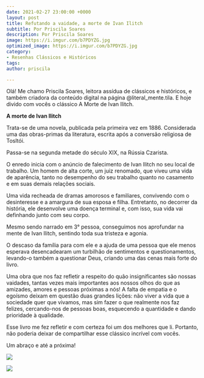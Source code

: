 ```yaml
---
date: 2021-02-27 23:00:00 +0000
layout: post
title: Refutando a vaidade, a morte de Ivan Ilitch
subtitle: Por Priscila Soares
description: Por Priscila Soares
image: https://i.imgur.com/b7PDYZG.jpg
optimized_image: https://i.imgur.com/b7PDYZG.jpg
category:
- Resenhas Clássicos e Históricos
tags: 
author: priscila

---
```

Olá! Me chamo Priscila Soares, leitora assídua de clássicos e históricos, e também criadora da conteúdo digital na página @literal_mente.tila. E hoje divido com vocês o clássico A Morte de Ivan Ilitch.  
   
 **A morte de Ivan Ilitch**

Trata-se de uma novela, publicada pela primeira vez em 1886. Considerada uma das obras-primas da literatura, escrita após a conversão religiosa de Tosltói.

Passa-se na segunda metade do século XIX, na Rússia Czarista.

O enredo inicia com o anúncio de falecimento de Ivan Ilitch no seu local de trabalho. Um homem de alta corte, um juiz renomado, que viveu uma vida de aparência, tanto no desempenho do seu trabalho quanto no casamento e em suas demais relações sociais.

Uma vida recheada de dramas amorosos e familiares, convivendo com o desinteresse e a amargura de sua esposa e filha. Entretanto, no decorrer da história, ele desenvolve uma doença terminal e, com isso, sua vida vai definhando junto com seu corpo.

Mesmo sendo narrado em 3° pessoa, conseguimos nos aprofundar na mente de Ivan Ilitch, sentindo toda sua tristeza e agonia.

O descaso da família para com ele e a ajuda de uma pessoa que ele menos esperava desencadearam um turbilhão de sentimentos e questionamentos, levando-o também a questionar Deus, criando uma das cenas mais forte do livro.

Uma obra que nos faz refletir a respeito do quão insignificantes são nossas vaidades, tantas vezes mais importantes aos nossos olhos do que as amizades, amores e pessoas próximas a nós! A falta de empatia e o egoísmo deixam em questão duas grandes lições: não viver a vida que a sociedade quer que vivamos, mas sim fazer o que realmente nos faz felizes, cercando-nos de pessoas boas, esquecendo a quantidade e dando prioridade à qualidade.

Esse livro me fez refletir e com certeza foi um dos melhores que li. Portanto, não poderia deixar de compartilhar esse clássico incrível com vocês.

Um abraço e até a próxima!

![](https://i.imgur.com/Ry2UlsQ.jpg)

![](https://i.imgur.com/aW4f6VO.jpg)